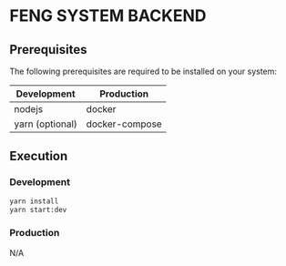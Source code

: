 # FENG SYSTEM BACKEND

## Prerequisites

The following prerequisites are required to be installed on your system:

| Development     | Production     |
| --------------- | -------------- |
| nodejs          | docker         |
| yarn (optional) | docker-compose |



## Execution

### Development

```sh
yarn install
yarn start:dev
```

### Production

N/A
